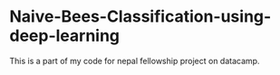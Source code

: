 # Naive-Bees-Classification-using-deep-learning
This is a part of my code for nepal fellowship project on datacamp.
